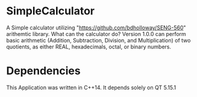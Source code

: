 # SimpleCalculator

A Simple calculator utilizing "https://github.com/bdholloway/SENG-560" arithemtic library.
What can the calculator do?
Version 1.0.0 can perform basic arithmetic (Addition, Subtraction, Division, and Multiplication) of two quotients, as either REAL, hexadecimals, octal, or binary numbers.

# Dependencies
This Application was written in C++14.
It depends solely on QT 5.15.1

